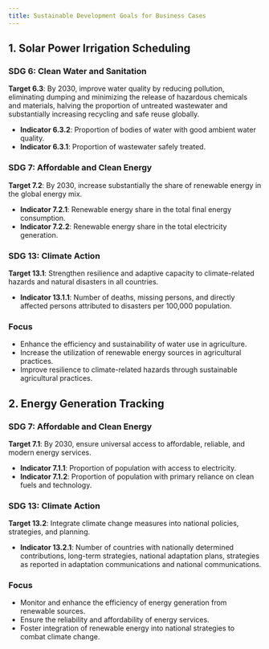 ```yaml
---
title: Sustainable Development Goals for Business Cases
---
```


## 1. Solar Power Irrigation Scheduling

### SDG 6: Clean Water and Sanitation

**Target 6.3**: By 2030, improve water quality by reducing pollution, eliminating dumping and minimizing the release of hazardous chemicals and materials, halving the proportion of untreated wastewater and substantially increasing recycling and safe reuse globally.

- **Indicator 6.3.2**: Proportion of bodies of water with good ambient water quality.
- **Indicator 6.3.1**: Proportion of wastewater safely treated.

### SDG 7: Affordable and Clean Energy

**Target 7.2**: By 2030, increase substantially the share of renewable energy in the global energy mix.

- **Indicator 7.2.1**: Renewable energy share in the total final energy consumption.
- **Indicator 7.2.2**: Renewable energy share in the total electricity generation.

### SDG 13: Climate Action

**Target 13.1**: Strengthen resilience and adaptive capacity to climate-related hazards and natural disasters in all countries.

- **Indicator 13.1.1**: Number of deaths, missing persons, and directly affected persons attributed to disasters per 100,000 population.

### Focus

- Enhance the efficiency and sustainability of water use in agriculture.
- Increase the utilization of renewable energy sources in agricultural practices.
- Improve resilience to climate-related hazards through sustainable agricultural practices.

## 2. Energy Generation Tracking

### SDG 7: Affordable and Clean Energy

**Target 7.1**: By 2030, ensure universal access to affordable, reliable, and modern energy services.

- **Indicator 7.1.1**: Proportion of population with access to electricity.
- **Indicator 7.1.2**: Proportion of population with primary reliance on clean fuels and technology.

### SDG 13: Climate Action

**Target 13.2**: Integrate climate change measures into national policies, strategies, and planning.

- **Indicator 13.2.1**: Number of countries with nationally determined contributions, long-term strategies, national adaptation plans, strategies as reported in adaptation communications and national communications.

### Focus

- Monitor and enhance the efficiency of energy generation from renewable sources.
- Ensure the reliability and affordability of energy services.
- Foster integration of renewable energy into national strategies to combat climate change.
